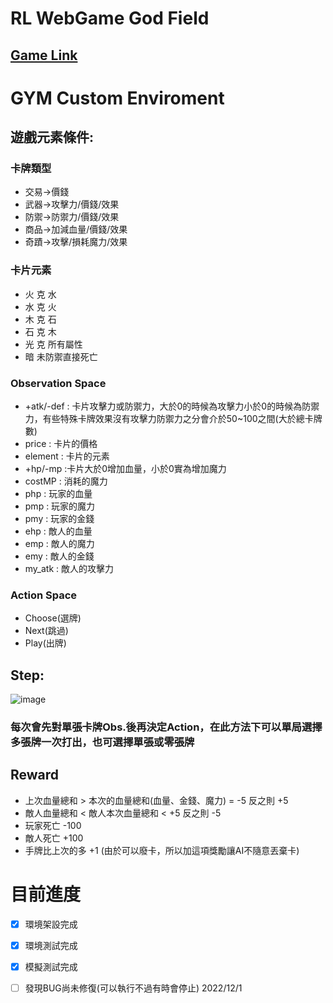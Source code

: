 # RL WebGame God Field
## [Game Link](https://godfield.net/) 

# GYM Custom Enviroment
## 遊戲元素條件:
### 卡牌類型
* 交易->價錢
* 武器->攻擊力/價錢/效果
* 防禦->防禦力/價錢/效果
* 商品->加減血量/價錢/效果
* 奇蹟->攻擊/損耗魔力/效果
### 卡片元素
* 火 克 水
* 水 克 火
* 木 克 石
* 石 克 木
* 光 克 所有屬性
* 暗 未防禦直接死亡
### Observation Space
* +atk/-def : 卡片攻擊力或防禦力，大於0的時候為攻擊力小於0的時候為防禦力，有些特殊卡牌效果沒有攻擊力防禦力之分會介於50~100之間(大於總卡牌數)
* price : 卡片的價格
* element : 卡片的元素
* +hp/-mp :卡片大於0增加血量，小於0實為增加魔力
* costMP : 消耗的魔力
* php : 玩家的血量
* pmp : 玩家的魔力
* pmy : 玩家的金錢 
* ehp : 敵人的血量 
* emp : 敵人的魔力
* emy : 敵人的金錢
* my_atk : 敵人的攻擊力
### Action Space
* Choose(選牌)
* Next(跳過)
* Play(出牌)
## Step:
![image](https://user-images.githubusercontent.com/75330475/205606425-7e670642-f1af-4203-bd02-6731b12b9237.png)

### 每次會先對單張卡牌Obs.後再決定Action，在此方法下可以單局選擇多張牌一次打出，也可選擇單張或零張牌

## Reward
* 上次血量總和 > 本次的血量總和(血量、金錢、魔力) = -5 反之則 +5
* 敵人血量總和 < 敵人本次血量總和 < +5 反之則 -5
* 玩家死亡 -100
* 敵人死亡 +100
* 手牌比上次的多 +1 (由於可以廢卡，所以加這項獎勵讓AI不隨意丟棄卡)
# 目前進度

- [X]  環境架設完成
- [x] 環境測試完成
- [x] 模擬測試完成
- [ ] 發現BUG尚未修復(可以執行不過有時會停止) 2022/12/1




